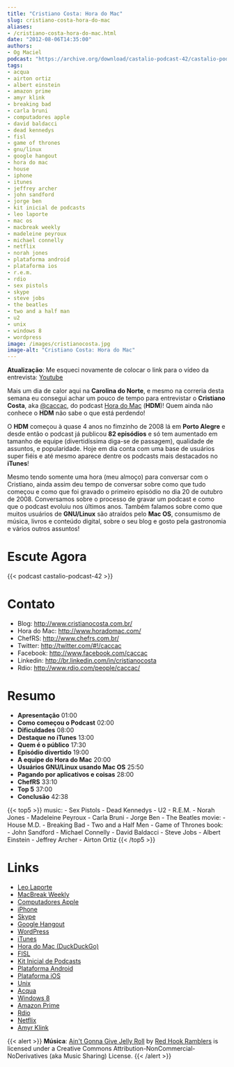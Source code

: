 ```yaml
---
title: "Cristiano Costa: Hora do Mac"
slug: cristiano-costa-hora-do-mac
aliases:
- /cristiano-costa-hora-do-mac.html
date: "2012-08-06T14:35:00"
authors:
- Og Maciel
podcast: "https://archive.org/download/castalio-podcast-42/castalio-podcast-42.mp3"
tags:
- acqua
- airton ortiz
- albert einstein
- amazon prime
- amyr klink
- breaking bad
- carla bruni
- computadores apple
- david baldacci
- dead kennedys
- fisl
- game of thrones
- gnu/linux
- google hangout
- hora do mac
- house
- iphone
- itunes
- jeffrey archer
- john sandford
- jorge ben
- kit inicial de podcasts
- leo laporte
- mac os
- macbreak weekly
- madeleine peyroux
- michael connelly
- netflix
- norah jones
- plataforma android
- plataforma ios
- r.e.m.
- rdio
- sex pistols
- skype
- steve jobs
- the beatles
- two and a half man
- u2
- unix
- windows 8
- wordpress
image: /images/cristianocosta.jpg
image-alt: "Cristiano Costa: Hora do Mac"
---
```


**Atualização**: Me esqueci novamente de colocar o link para o vídeo da
entrevista: [Youtube](http://www.youtube.com/watch?v=k58aVfWhIWE&feature=g-upl)

Mais um dia de calor aqui na **Carolina do Norte**, e mesmo na correria
desta semana eu consegui achar um pouco de tempo para entrevistar o
**Cristiano Costa**, aka [\@caccac](http://twitter.com/#!/caccac), do
podcast [Hora do Mac](http://www.horadomac.com/) (**HDM**)! Quem ainda
não conhece o **HDM** não sabe o que está perdendo!

<div class="clearfix"></div>

O **HDM** começou à quase 4 anos no fimzinho de 2008 lá em **Porto
Alegre** e desde então o podcast já publicou **82 episódios** e só tem
aumentado em tamanho de equipe (divertidíssima diga-se de passagem),
qualidade de assuntos, e popularidade. Hoje em dia conta com uma base de
usuários super fiéis e até mesmo aparece dentre os podcasts mais
destacados no **iTunes**!

Mesmo tendo somente uma hora (meu almoço) para conversar com o
Cristiano, ainda assim deu tempo de conversar sobre como que tudo
começou e como que foi gravado o primeiro episódio no dia 20 de outubro
de 2008. Conversamos sobre o processo de gravar um podcast e como que o
podcast evoluiu nos últimos anos. Também falamos sobre como que muitos
usuários de **GNU/Linux** são atraídos pelo **Mac OS**, consumismo de
música, livros e conteúdo digital, sobre o seu blog e gosto pela
gastronomia e vários outros assuntos!

# Escute Agora

{{< podcast castalio-podcast-42 >}}

# Contato

- Blog: <http://www.cristianocosta.com.br/>
- Hora do Mac: <http://www.horadomac.com/>
- ChefRS: <http://www.chefrs.com.br/>
- Twitter: <http://twitter.com/#!/caccac>
- Facebook: <http://www.facebook.com/caccac>
- Linkedin: <http://br.linkedin.com/in/cristianocosta>
- Rdio: <http://www.rdio.com/people/caccac/>

# Resumo

- **Apresentação** 01:00
- **Como começou o Podcast** 02:00
- **Dificuldades** 08:00
- **Destaque no iTunes** 13:00
- **Quem é o público** 17:30
- **Episódio divertido** 19:00
- **A equipe do Hora do Mac** 20:00
- **Usuários GNU/Linux usando Mac OS** 25:50
- **Pagando por aplicativos e coisas** 28:00
- **ChefRS** 33:10
- **Top 5** 37:00
- **Conclusão** 42:38

{{< top5 >}}
music:
    - Sex Pistols
    - Dead Kennedys
    - U2
    - R.E.M.
    - Norah Jones
    - Madeleine Peyroux
    - Carla Bruni
    - Jorge Ben
    - The Beatles
movie:
    - House M.D.
    - Breaking Bad
    - Two and a Half Men
    - Game of Thrones
book:
    - John Sandford
    - Michael Connelly
    - David Baldacci
    - Steve Jobs
    - Albert Einstein
    - Jeffrey Archer
    - Airton Ortiz
{{< /top5 >}}

# Links

- [Leo Laporte](https://duckduckgo.com/?q=Leo+Laporte)
- [MacBreak Weekly](https://duckduckgo.com/?q=MacBreak+Weekly)
- [Computadores Apple](https://duckduckgo.com/?q=Computadores+Apple)
- [iPhone](https://duckduckgo.com/?q=iPhone)
- [Skype](https://duckduckgo.com/?q=Skype)
- [Google Hangout](https://duckduckgo.com/?q=Google+Hangout)
- [WordPress](https://duckduckgo.com/?q=WordPress)
- [iTunes](https://duckduckgo.com/?q=iTunes)
- [Hora do Mac (DuckDuckGo)](https://duckduckgo.com/?q=Hora+do+Mac)
- [FISL](https://duckduckgo.com/?q=FISL)
- [Kit Inicial de Podcasts](https://duckduckgo.com/?q=Kit+Inicial+de+Podcasts)
- [Plataforma Android](https://duckduckgo.com/?q=Plataforma+Android)
- [Plataforma iOS](https://duckduckgo.com/?q=Plataforma+iOS)
- [Unix](https://duckduckgo.com/?q=Unix)
- [Acqua](https://duckduckgo.com/?q=Acqua)
- [Windows 8](https://duckduckgo.com/?q=Windows+8)
- [Amazon Prime](https://duckduckgo.com/?q=Amazon+Prime)
- [Rdio](https://duckduckgo.com/?q=Rdio)
- [Netflix](https://duckduckgo.com/?q=Netflix)
- [Amyr Klink](https://duckduckgo.com/?q=Amyr+Klink)

{{< alert >}}
**Música**: [Ain\'t Gonna Give Jelly
Roll](http://freemusicarchive.org/music/Red_Hook_Ramblers/Live__WFMU_on_Antique_Phonograph_Music_Program_with_MAC_Feb_8_2011/Red_Hook_Ramblers_-_12_-_Aint_Gonna_Give_Jelly_Roll)
by [Red Hook Ramblers](http://www.redhookramblers.com/) is licensed under a
Creative Commons Attribution-NonCommercial-NoDerivatives (aka Music Sharing)
License.
{{< /alert >}}
